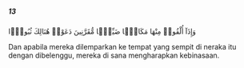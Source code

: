 ##### 13

<span class="ayah">وَإِذَآ أُلْقُوا۟ مِنْهَا مَكَانًۭا ضَيِّقًۭا مُّقَرَّنِينَ دَعَوْا۟ هُنَالِكَ ثُبُورًۭا</span>

<span class="ayah_translation">Dan apabila mereka dilemparkan ke tempat yang sempit di neraka itu dengan dibelenggu, mereka di sana mengharapkan kebinasaan.</span>
